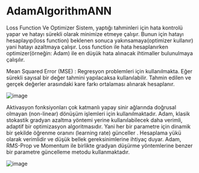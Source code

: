 # AdamAlgorithmANN
Loss Function Ve Optimizer
Sistem, yaptığı tahminleri için hata kontrolü yapar ve hatayı sürekli olarak minimize etmeye çalışır. Bunun için hatayı hesaplayıp(loss function) beklenen sonuca yakınsamaya(optimizer kullanır) yani hatayı azaltmaya çalışır. Loss function ile hata hesaplanırken optimizer(örneğin: Adam) ile en düşük hata alınacak ihtimaller bulunulmaya çalışılır.

Mean Squared Error (MSE) : Regresyon problemleri için kullanılmakta. Eğer sürekli sayısal bir değer tahmini yapılacaksa kullanılabilir. Tahmin edilen ve gerçek değerler arasındaki kare farkı ortalaması alınarak hesaplanır.

![image](https://user-images.githubusercontent.com/77778888/119717467-0174a100-be6f-11eb-9316-b9947ebd7370.png)

Aktivasyon fonksiyonları çok katmanlı yapay sinir ağlarında doğrusal olmayan (non-linear) dönüşüm işlemleri için kullanılmaktadır. 
Adam, klasik stokastik gradyan azaltma yöntemi yerine kullanılabilecek daha verimli, adaptif bir optimizasyon algoritmasıdır. Yani her bir parametre için dinamik bir şekilde öğrenme oranını (learning rate) günceller . Hesaplama yükü olarak verimlidir ve düşük bellek gereksinimlerine ihtiyaç duyar. Adam, RMS-Prop ve Momentum ile birlikte gradyan düşürme yöntemlerine benzer bir parametre güncelleme metodu kullanmaktadır.   

![image](https://user-images.githubusercontent.com/77778888/119717578-249f5080-be6f-11eb-8952-4b294ee86919.png)


 

